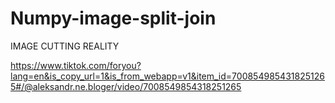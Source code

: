 # Numpy-image-split-join

IMAGE CUTTING REALITY

https://www.tiktok.com/foryou?lang=en&is_copy_url=1&is_from_webapp=v1&item_id=7008549854318251265#/@aleksandr.ne.bloger/video/7008549854318251265





